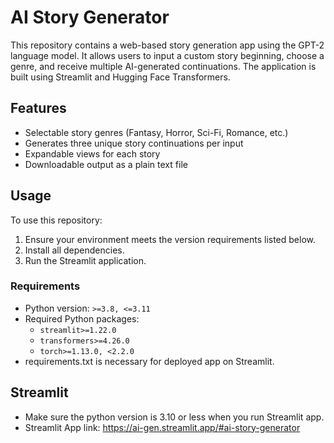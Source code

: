# AI Story Generator

This repository contains a web-based story generation app using the GPT-2 language model. It allows users to input a custom story beginning, choose a genre, and receive multiple AI-generated continuations. The application is built using Streamlit and Hugging Face Transformers.

## Features

- Selectable story genres (Fantasy, Horror, Sci-Fi, Romance, etc.)
- Generates three unique story continuations per input
- Expandable views for each story
- Downloadable output as a plain text file

## Usage

To use this repository:

1. Ensure your environment meets the version requirements listed below.
2. Install all dependencies.
3. Run the Streamlit application.

### Requirements

- Python version: `>=3.8, <=3.11`
- Required Python packages:
  - `streamlit>=1.22.0`
  - `transformers>=4.26.0`
  - `torch>=1.13.0, <2.2.0`
- requirements.txt is necessary for deployed app on Streamlit.

## Streamlit
- Make sure the python version is 3.10 or less when you run Streamlit app.
- Streamlit App link: https://ai-gen.streamlit.app/#ai-story-generator
